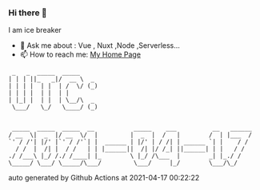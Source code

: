 ### Hi there 👋

I am ice breaker

- 💬 Ask me about : Vue , Nuxt ,Node ,Serverless...
- 📫 How to reach me: [My Home Page](https://icebreaker.top/)

```
 _   _  _____  _____     
| | | ||_   _|/  __ \  _ 
| | | |  | |  | /  \/ (_)
| | | |  | |  | |        
| |_| |  | |  | \__/\  _ 
 \___/   \_/   \____/ (_)
                         
                         
 _____  _____  _____  __           _____    ___          __   ______
/ __  \|  _  |/ __  \/  |         |  _  |  /   |        /  | |___  /
`' / /'| |/' |`' / /'`| |  ______ | |/' | / /| | ______ `| |    / / 
  / /  |  /| |  / /   | | |______||  /| |/ /_| ||______| | |   / /  
./ /___\ |_/ /./ /____| |_        \ |_/ /\___  |        _| |_./ /   
\_____/ \___/ \_____/\___/         \___/     |_/        \___/\_/
```

auto generated by Github Actions at 2021-04-17 00:22:22
